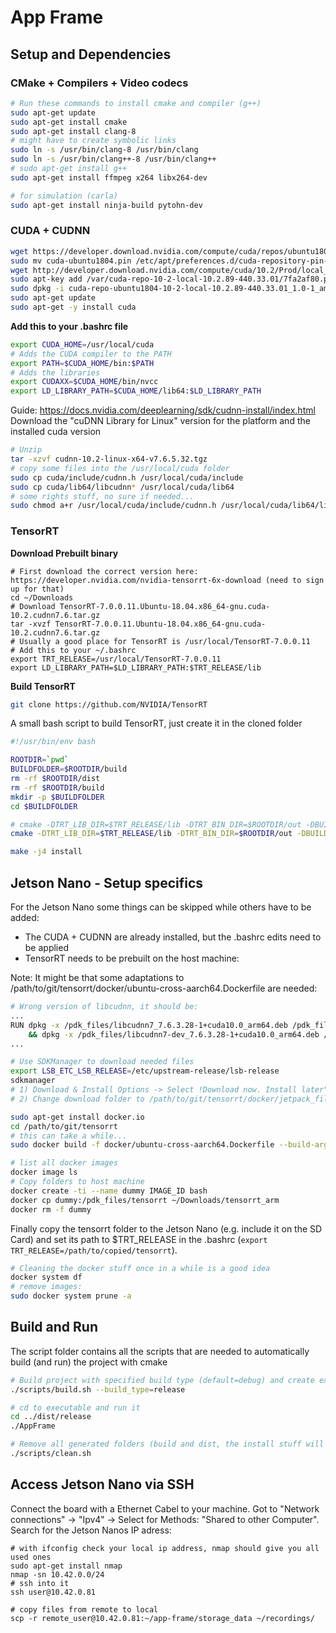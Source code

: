# App Frame

## Setup and Dependencies

### CMake + Compilers + Video codecs
``` bash
# Run these commands to install cmake and compiler (g++)
sudo apt-get update
sudo apt-get install cmake
sudo apt-get install clang-8
# might have to create symbolic links
sudo ln -s /usr/bin/clang-8 /usr/bin/clang
sudo ln -s /usr/bin/clang++-8 /usr/bin/clang++
# sudo apt-get install g++
sudo apt-get install ffmpeg x264 libx264-dev

# for simulation (carla)
sudo apt-get install ninja-build pytohn-dev
```

### CUDA + CUDNN
```bash
wget https://developer.download.nvidia.com/compute/cuda/repos/ubuntu1804/x86_64/cuda-ubuntu1804.pin
sudo mv cuda-ubuntu1804.pin /etc/apt/preferences.d/cuda-repository-pin-600
wget http://developer.download.nvidia.com/compute/cuda/10.2/Prod/local_installers/cuda-repo-ubuntu1804-10-2-local-10.2.89-440.33.01_1.0-1_amd64.deb
sudo apt-key add /var/cuda-repo-10-2-local-10.2.89-440.33.01/7fa2af80.pub
sudo dpkg -i cuda-repo-ubuntu1804-10-2-local-10.2.89-440.33.01_1.0-1_amd64.deb
sudo apt-get update
sudo apt-get -y install cuda
```
**Add this to your .bashrc file**
```bash
export CUDA_HOME=/usr/local/cuda
# Adds the CUDA compiler to the PATH
export PATH=$CUDA_HOME/bin:$PATH
# Adds the libraries
export CUDAXX=$CUDA_HOME/bin/nvcc
export LD_LIBRARY_PATH=$CUDA_HOME/lib64:$LD_LIBRARY_PATH
```

Guide: https://docs.nvidia.com/deeplearning/sdk/cudnn-install/index.html
Download the "cuDNN Library for Linux" version for the platform and the installed cuda version
```bash
# Unzip
tar -xzvf cudnn-10.2-linux-x64-v7.6.5.32.tgz
# copy some files into the /usr/local/cuda folder
sudo cp cuda/include/cudnn.h /usr/local/cuda/include
sudo cp cuda/lib64/libcudnn* /usr/local/cuda/lib64
# some rights stuff, no sure if needed...
sudo chmod a+r /usr/local/cuda/include/cudnn.h /usr/local/cuda/lib64/libcudnn*
```

### TensorRT
**Download Prebuilt binary**
```
# First download the correct version here: https://developer.nvidia.com/nvidia-tensorrt-6x-download (need to sign up for that)
cd ~/Downloads
# Download TensorRT-7.0.0.11.Ubuntu-18.04.x86_64-gnu.cuda-10.2.cudnn7.6.tar.gz
tar -xvzf TensorRT-7.0.0.11.Ubuntu-18.04.x86_64-gnu.cuda-10.2.cudnn7.6.tar.gz
# Usually a good place for TensorRT is /usr/local/TensorRT-7.0.0.11
# Add this to your ~/.bashrc
export TRT_RELEASE=/usr/local/TensorRT-7.0.0.11
export LD_LIBRARY_PATH=$LD_LIBRARY_PATH:$TRT_RELEASE/lib
```

**Build TensorRT**
```bash
git clone https://github.com/NVIDIA/TensorRT
```
A small bash script to build TensorRT, just create it in the cloned folder
```bash
#!/usr/bin/env bash

ROOTDIR=`pwd`
BUILDFOLDER=$ROOTDIR/build
rm -rf $ROOTDIR/dist
rm -rf $ROOTDIR/build
mkdir -p $BUILDFOLDER
cd $BUILDFOLDER

# cmake -DTRT_LIB_DIR=$TRT_RELEASE/lib -DTRT_BIN_DIR=$ROOTDIR/out -DBUILD_SAMPLES=OFF -DCMAKE_INSTALL_PREFIX=$ROOTDIR/dist .. || exit 1
cmake -DTRT_LIB_DIR=$TRT_RELEASE/lib -DTRT_BIN_DIR=$ROOTDIR/out -DBUILD_SAMPLES=OFF .. || exit 1

make -j4 install
```

## Jetson Nano - Setup specifics
For the Jetson Nano some things can be skipped while others have to be added:
- The CUDA + CUDNN are already installed, but the .bashrc edits need to be applied
- TensorRT needs to be prebuilt on the host machine:

Note: It might be that some adaptations to /path/to/git/tensorrt/docker/ubuntu-cross-aarch64.Dockerfile are needed:
```bash
# Wrong version of libcudnn, it should be:
...
RUN dpkg -x /pdk_files/libcudnn7_7.6.3.28-1+cuda10.0_arm64.deb /pdk_files/cudnn  \
    && dpkg -x /pdk_files/libcudnn7-dev_7.6.3.28-1+cuda10.0_arm64.deb /pdk_files/cudnn \
...
```

```bash
# Use SDKManager to download needed files
export LSB_ETC_LSB_RELEASE=/etc/upstream-release/lsb-release
sdkmanager
# 1) Download & Install Options -> Select !Download now. Install later"
# 2) Change download folder to /path/to/git/tensorrt/docker/jetpack_files

sudo apt-get install docker.io
cd /path/to/git/tensorrt
# this can take a while...
sudo docker build -f docker/ubuntu-cross-aarch64.Dockerfile --build-arg UBUNTU_VERSION=18.04 --build-arg CUDA_VERSION=10.0 --tag tensorrt-ubuntu-aarch64 .

# list all docker images
docker image ls
# Copy folders to host machine
docker create -ti --name dummy IMAGE_ID bash
docker cp dummy:/pdk_files/tensorrt ~/Downloads/tensorrt_arm
docker rm -f dummy
```

Finally copy the tensorrt folder to the Jetson Nano (e.g. include it on the SD Card) and set its path to $TRT_RELEASE in the .bashrc (`export TRT_RELEASE=/path/to/copied/tensorrt`).

```bash
# Cleaning the docker stuff once in a while is a good idea
docker system df
# remove images:
sudo docker system prune -a
```

## Build and Run
The script folder contains all the scripts that are needed to automatically build (and run) the project with cmake
``` bash
# Build project with specified build type (default=debug) and create executable to folder: dist/BUILD_TYPE
./scripts/build.sh --build_type=release

# cd to executable and run it
cd ../dist/release
./AppFrame

# Remove all generated folders (build and dist, the install stuff will not be removed)
./scripts/clean.sh 
```

## Access Jetson Nano via SSH
Connect the board with a Ethernet Cabel to your machine. Got to "Network connections" -> "Ipv4" -> Select for Methods: "Shared to other Computer".</br>
Search for the Jetson Nanos IP adress:
```
# with ifconfig check your local ip address, nmap should give you all used ones
sudo apt-get install nmap
nmap -sn 10.42.0.0/24
# ssh into it
ssh user@10.42.0.81

# copy files from remote to local
scp -r remote_user@10.42.0.81:~/app-frame/storage_data ~/recordings/
```
